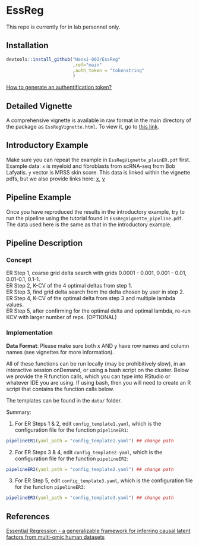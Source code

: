 # EssReg
This repo is currently for in lab personnel only. 
## Installation
```R
devtools::install_github("Hanxi-002/EssReg"
                         ,ref="main"
                         ,auth_token = "tokenstring"
                         )
```

[How to generate an authentification token?](https://docs.github.com/en/authentication/keeping-your-account-and-data-secure/creating-a-personal-access-token)

## Detailed Vignette
A comprehensive vignette is available in raw format in the main directory of the package as `EssRegVignette.html`. To view it, go to [this link](https://hanxi-002.github.io/).

## Introductory Example
Make sure you can repeat the example in `EssRegVignette_plainER.pdf` first. 
Example data: `x` is myeloid and fibroblasts from scRNA-seq from Bob Lafyatis. `y` vector is MRSS skin score. This data is linked within the vignette pdfs, but we also provide links here: [x](https://pitt-my.sharepoint.com/:x:/r/personal/xiaoh_pitt_edu/Documents/Research_Files/EssReg/x.csv?d=wcf04e38daa894022b0c2179e4569a141&csf=1&web=1&e=Z0ZcDC), [y](https://pitt-my.sharepoint.com/:x:/r/personal/xiaoh_pitt_edu/Documents/Research_Files/EssReg/y.csv?d=w60482b81ce7e4676b471582c9345ef5a&csf=1&web=1&e=PvgNsP)<br>

## Pipeline Example
Once you have reproduced the results in the introductory example, try to run the pipeline using the tutorial found in `EssRegVignette_pipeline.pdf`. 
The data used here is the same as that in the introductory example.

## Pipeline Description
### Concept

ER Step 1, coarse grid delta search with grids 0.0001 - 0.001, 0.001 - 0.01, 0.01-0.1, 0.1-1. <br>
ER Step 2, K-CV of the 4 optimal deltas from step 1.  <br>
ER Step 3, find grid delta search from the delta chosen by user in step 2. <br>
ER Step 4, K-CV of the optimal delta from step 3 and multiple lambda values. <br>
ER Step 5, after confirming for the optimal delta and optimal lambda, re-run KCV with larger number of reps. (OPTIONAL)

### Implementation
**Data Format**: Please make sure both x AND y have row names and column names (see vignettes for more information).

All of these functions can be run locally (may be prohibitively slow), in an interactive session onDemand, or using a bash script on the cluster. Below we provide the R function calls, which you can type into RStudio or whatever IDE you are using. If using bash, then you will need to create an R script that contains the function calls below. 

The templates can be found in the `data/` folder.

Summary: <br>
1. For ER Steps 1 & 2, edit `config_template1.yaml`, which is the configuration file for the function `pipelineER1`:
```R
pipelineER1(yaml_path = "config_template1.yaml") ## change path
```
2. For ER Steps 3 & 4, edit `config_template2.yaml`, which is the configuration file for the function `pipelineER2`:
```R
pipelineER2(yaml_path = "config_template2.yaml") ## change path
```
3. For ER Step 5, edit `config_template3.yaml`, which is the configuration file for the function `pipelineER3`:
```R
pipelineER3(yaml_path = "config_template3.yaml") ## change path
```
		
## References
[Essential Regression - a generalizable framework for inferring causal latent factors from multi-omic human datasets](https://www.biorxiv.org/content/10.1101/2021.05.03.442513v2)
